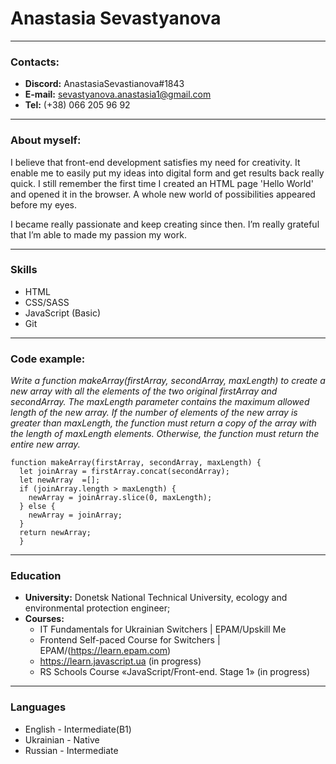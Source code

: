 # Anastasia Sevastyanova
---
### Contacts:
- __Discord:__ AnastasiaSevastianova#1843
- __E-mail:__ sevastyanova.anastasia1@gmail.com
- __Tel:__ (+38) 066 205 96 92
---
### About myself:
I believe that  front-end development satisfies my need for creativity. It enable me to easily put my ideas into digital form and get results back really quick. I still remember the first time I created an HTML page 'Hello World' and opened it in the browser. A whole new world of possibilities appeared before my eyes.

I became really passionate and keep creating since then. I’m really grateful that I’m able to  made my passion my work.
 
---
### Skills
- HTML
- CSS/SASS
- JavaScript (Basic)
- Git
 
---
### Code example:
_Write a function makeArray(firstArray, secondArray, maxLength) to create a new array with all the elements of the two original firstArray and secondArray. The maxLength parameter contains the maximum allowed length of the new array.
If the number of elements of the new array is greater than maxLength, the function must return a copy of the array with the length of maxLength elements. Otherwise, the function must return the entire new array._

```
function makeArray(firstArray, secondArray, maxLength) {
  let joinArray = firstArray.concat(secondArray);
  let newArray  =[];
  if (joinArray.length > maxLength) {
    newArray = joinArray.slice(0, maxLength);
  } else {
    newArray = joinArray;
  }
  return newArray;
  }
  ```

---
### Education
* __University:__ Donetsk National Technical University, ecology and environmental protection engineer;
* __Courses:__
    - IT Fundamentals for Ukrainian Switchers | EPAM/Upskill Me
    - Frontend Self-paced Course for Switchers | EPAM/(https://learn.epam.com)
    - https://learn.javascript.ua (in progress)
    - RS Schools Course «JavaScript/Front-end. Stage 1» (in progress)

---
### Languages
- English - Intermediate(B1)
- Ukrainian - Native
- Russian - Intermediate


